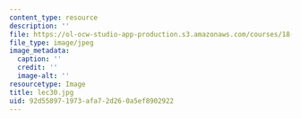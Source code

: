 ```yaml
---
content_type: resource
description: ''
file: https://ol-ocw-studio-app-production.s3.amazonaws.com/courses/18-01sc-single-variable-calculus-fall-2010/92d558971973afa72d260a5ef8902922_lec30.jpg
file_type: image/jpeg
image_metadata:
  caption: ''
  credit: ''
  image-alt: ''
resourcetype: Image
title: lec30.jpg
uid: 92d55897-1973-afa7-2d26-0a5ef8902922
---
```

